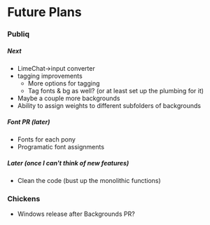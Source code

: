 # Future Plans

### Publiq

##### Next

* LimeChat→input converter
* tagging improvements
	* More options for tagging
	* Tag fonts & bg as well? (or at least set up the plumbing for it)
* Maybe a couple more backgrounds
* Ability to assign weights to different subfolders of backgrounds

##### Font PR (later)

* Fonts for each pony
* Programatic font assignments

##### Later (once I can't think of new features)

* Clean the code (bust up the monolithic functions) 

### Chickens

* Windows release after Backgrounds PR?